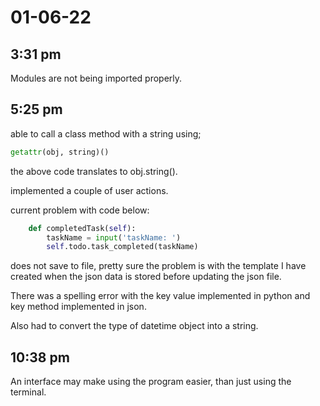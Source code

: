 # 01-06-22

## 3:31 pm

Modules are not being imported properly.

## 5:25 pm

able to call a class method with a string using;

```python
getattr(obj, string)()
```

the above code translates to 
obj.string().

implemented a couple of user actions. 

current problem with code below:

```python
    def completedTask(self):
        taskName = input('taskName: ')
        self.todo.task_completed(taskName)
```

does not save to file, pretty sure the problem is with the template I have created when the json data is stored before updating the json file.

There was a spelling error with the key value implemented in python and key method implemented in json.

Also had to convert the type of datetime object into a string.

## 10:38 pm

An interface may make using the program easier, than just using the terminal.
